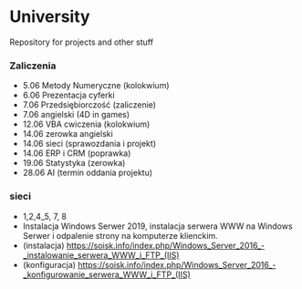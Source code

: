 # University
Repository for projects and other stuff 

### Zaliczenia 
- 5.06 Metody Numeryczne (kolokwium)
- 6.06 Prezentacja cyferki
- 7.06 Przedsiębiorczość (zaliczenie)
- 7.06 angielski (4D in games)
- 12.06 VBA cwiczenia (kolokwium)
- 14.06 zerowka angielski
- 14.06 sieci (sprawozdania i projekt)
- 14.06 ERP i CRM (poprawka)
- 19.06 Statystyka (zerowka)
- 28.06 AI (termin oddania projektu)

### sieci
- 1,2,4_5, 7, 8 
- Instalacja Windows Serwer 2019, instalacja serwera WWW na Windows Serwer i odpalenie strony na komputerze klienckim. 
- (instalacja) https://soisk.info/index.php/Windows_Server_2016_-_instalowanie_serwera_WWW_i_FTP_(IIS)
- (konfiguracja) https://soisk.info/index.php/Windows_Server_2016_-_konfigurowanie_serwera_WWW_i_FTP_(IIS)
